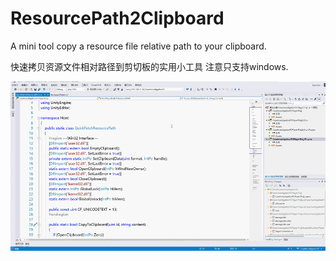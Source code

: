 # ResourcePath2Clipboard

A mini tool copy a resource file relative path to your clipboard.

快速拷贝资源文件相对路径到剪切板的实用小工具
注意只支持windows.

![](https://github.com/hont127/ResourcePath2Clipboard/blob/master/Preview.gif)
